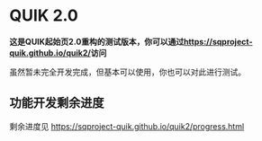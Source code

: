 # QUIK 2.0

__这是QUIK起始页2.0重构的测试版本，你可以通过<https://sqproject-quik.github.io/quik2/>访问__

虽然暂未完全开发完成，但基本可以使用，你也可以对此进行测试。

## 功能开发剩余进度

剩余进度见 <https://sqproject-quik.github.io/quik2/progress.html>